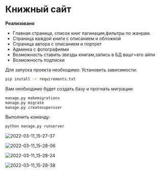# Книжный сайт

**Реализовано**
- Главная страница, список книг пагинация,фильтры по жанрам.
- Страница каждой книги с описанием и обложкой
- Страница автора с описанием и портрет
- Админка с фотографиями
- Возможность ставить звезды книгам,запись в БД вашг=его айпи
- Возможность подписки


Для запуска проекта необходимо:
Установить зависимости:

```bash
pip install -r requirements.txt
```

Вам необходимо будет создать базу и прогнать миграции:

```bash
manage.py makemigrations
manage.py migrate
manage.py createsuperuser
```

Выполнить команду:

```bash
python manage.py runserver
```



![2022-03-11_15-27-37](https://user-images.githubusercontent.com/85485992/157868581-baae5da5-ec0c-4b2f-af60-ceac9707e979.png)



![2022-03-11_15-28-06](https://user-images.githubusercontent.com/85485992/157868555-58e65c72-6fbb-4fe1-85c2-f9e2c18093ab.png)



![2022-03-11_15-28-24](https://user-images.githubusercontent.com/85485992/157868519-482f7cd8-c6b0-4c87-9990-2c27e93abc0b.png)



![2022-03-11_15-28-38](https://user-images.githubusercontent.com/85485992/157868142-2cf170ab-3d28-460e-b992-85280ecf53f5.png)
